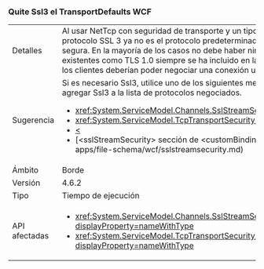 ### <a name="remove-ssl3-from-the-wcf-transportdefaults"></a>Quite Ssl3 el TransportDefaults WCF

|   |   |
|---|---|
|Detalles|Al usar NetTcp con seguridad de transporte y un tipo de credencial de certificado, el protocolo SSL 3 ya no es el protocolo predeterminado para negociar una conexión segura. En la mayoría de los casos no debe haber ningún impacto en las aplicaciones existentes como TLS 1.0 siempre se ha incluido en la lista de protocolos NetTcp. Todos los clientes deberían poder negociar una conexión usando como mínimo TLS1.0.|
|Sugerencia|Si es necesario Ssl3, utilice uno de los siguientes mecanismos de configuración para agregar Ssl3 a la lista de protocolos negociados.<ul><li><xref:System.ServiceModel.Channels.SslStreamSecurityBindingElement.SslProtocols></li><li><xref:System.ServiceModel.TcpTransportSecurity.SslProtocols></li><li>[<](~/docs/framework/configure-apps/file-schema/wcf/transport-of-nettcpbinding.md)</li><li>[&lt;sslStreamSecurity&gt; sección de &lt;customBinding&gt;] ~ / docs/framework/configure-apps/file-schema/wcf/sslstreamsecurity.md)</li></ul>|
|Ámbito|Borde|
|Versión|4.6.2|
|Tipo|Tiempo de ejecución|
|API afectadas|<ul><li><xref:System.ServiceModel.Channels.SslStreamSecurityBindingElement.SslProtocols?displayProperty=nameWithType></li><li><xref:System.ServiceModel.TcpTransportSecurity.SslProtocols?displayProperty=nameWithType></li></ul>|

